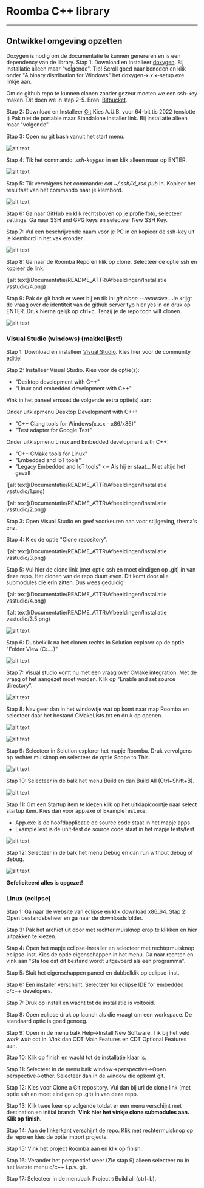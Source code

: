 # Roomba C++ library
---
## Ontwikkel omgeving opzetten



Doxygen is nodig om de documentatie te kunnen genereren en is een dependency van de library.
Stap 1: Download en installeer [doxygen](https://www.doxygen.nl/download.html).
Bij installatie alleen maar "volgende".
Tip! Scroll goed naar beneden en klik onder "A binary distribution for Windows" het doxygen-x.x.x-setup.exe linkje aan.

Om de github repo te kunnen clonen zonder gezeur moeten we een ssh-key maken. Dit doen we in stap 2-5. Bron: [Bitbucket](https://support.atlassian.com/bitbucket-cloud/docs/set-up-an-ssh-key/).

Stap 2: Download en Installeer [Git](https://git-scm.com/download/win)
Kies A.U.B. voor 64-bit tis 2022 tenslotte :)
Pak niet de portable maar Standalone installer link.
Bij installatie alleen maar "volgende".

Stap 3: Open nu git bash vanuit het start menu. 

![alt text](Documentatie/README_ATTR/Afbeeldingen/Git/1.png)

Stap 4: Tik het commando: *ssh-keygen* in en klik alleen maar op ENTER.

![alt text](Documentatie/README_ATTR/Afbeeldingen//Git/2.png)

Stap 5: Tik vervolgens het commando: *cat ~/.ssh/id_rsa.pub* in.
Kopieer het resultaat van het commando naar je klembord.

![alt text](Documentatie/README_ATTR/Afbeeldingen/Git/3.png)

Stap 6: Ga naar GitHub en klik rechtsboven op je profielfoto, selecteer settings. Ga naar SSH and GPG keys en selecteer New SSH Key.

Stap 7: Vul een beschrijvende naam voor je PC in en kopieer de ssh-key uit je klembord in het vak eronder.

![alt text](Documentatie/README_ATTR/Afbeeldingen/Git/4.png)

Stap 8: Ga naar de Roomba Repo en klik op clone. Selecteer de optie ssh en kopieer de link.

![alt text](Documentatie/README_ATTR/Afbeeldingen/Installatie vsstudio/4.png)

Stap 9: Pak de git bash er weer bij en tik in: *git clone <link> --recursive* . Je krijgt de vraag over de identiteit van de github server typ hier yes in en druk op ENTER. Druk hierna gelijk op ctrl+c. Tenzij je de repo toch wilt clonen.

![alt text](Documentatie/README_ATTR/Afbeeldingen/Git/6.png)


### Visual Studio (windows) (makkelijkst!)


Stap 1: Download en installeer [Visual Studio](https://visualstudio.microsoft.com/).
Kies hier voor de community editie!

Stap 2: Installeer Visual Studio. Kies voor de optie(s):
- "Desktop development with C++"
- "Linux and embedded development with C++"

Vink in het paneel ernaast de volgende extra optie(s) aan:

Onder uitklapmenu Desktop Development with C++:
- "C++ Clang tools for Windows(x.x.x - x86/x86)"
- "Test adapter for Google Test"

Onder uitklapmenu Linux and Embedded development with C++:
- "C++ CMake tools for Linux"
- "Embedded and IoT tools"
- "Legacy Embedded and IoT tools" <= Als hij er staat... Niet altijd het geval!

![alt text](Documentatie/README_ATTR/Afbeeldingen/Installatie vsstudio/1.png)

![alt text](Documentatie/README_ATTR/Afbeeldingen/Installatie vsstudio/2.png)

Stap 3: Open Visual Studio en geef voorkeuren aan voor stijlgeving, thema's enz.

Stap 4: Kies de optie "Clone repository".

![alt text](Documentatie/README_ATTR/Afbeeldingen/Installatie vsstudio/3.png)

Stap 5: Vul hier de clone link (met optie ssh en moet eindigen op .git) in van deze repo.
Het clonen van de repo duurt even. Dit komt door alle submodules die erin zitten. Dus wees geduldig!

![alt text](Documentatie/README_ATTR/Afbeeldingen/Installatie vsstudio/4.png)

![alt text](Documentatie/README_ATTR/Afbeeldingen/Installatie vsstudio/3.5.png)

![alt text](Documentatie/README_ATTR/Afbeeldingen/Clone/1.png)

Stap 6: Dubbelklik na het clonen rechts in Solution explorer op de optie "Folder View (C:\....)"

![alt text](Documentatie/README_ATTR/Afbeeldingen/Clone/2.png)

Stap 7: Visual studio komt nu met een vraag over CMake integration. Met de vraag of het aangezet moet worden. Klik op "Enable and set source directory".

![alt text](Documentatie/README_ATTR/Afbeeldingen/Clone/4.png)


Stap 8: Navigeer dan in het windowtje wat op komt naar map Roomba en selecteer daar het bestand CMakeLists.txt en druk op openen.

![alt text](Documentatie/README_ATTR/Afbeeldingen/Clone/5.png)

![alt text](Documentatie/README_ATTR/Afbeeldingen/Clone/6.png)

Stap 9: Selecteer in Solution explorer het mapje Roomba. Druk vervolgens op rechter muisknop en selecteer de optie Scope to This.

![alt text](Documentatie/README_ATTR/Afbeeldingen/Clone/7.png)

Stap 10: Selecteer in de balk het menu Build en dan Build All (Ctrl+Shift+B).

![alt text](Documentatie/README_ATTR/Afbeeldingen/Clone/8.png)

Stap 11: Om een Startup item te kiezen klik op het uitklapicoontje naar select startup item. Kies dan voor app.exe of ExampleTest.exe. 

- App.exe is de hoofdapplicatie de source code staat in het mapje apps.
- ExampleTest is de unit-test de source code staat in het mapje tests/test

![alt text](Documentatie/README_ATTR/Afbeeldingen/Clone/9.png)

Stap 12: Selecteer in de balk het menu Debug en dan run without debug of debug.

![alt text](Documentatie/README_ATTR/Afbeeldingen/Clone/10.png)

**Gefeliciteerd alles is opgezet!**


### Linux (eclipse)

Stap 1: Ga naar de website van [eclipse](https://www.eclipse.org/downloads/) en klik download x86_64.
Stap 2: Open bestandsbeheer en ga naar de downloadsfolder.

Stap 3: Pak het archief uit door met rechter muisknop erop te klikken en hier uitpakken te kiezen.

Stap 4: Open het mapje eclipse-installer en selecteer met rechtermuisknop eclipse-inst. Kies de optie eigenschappen in het menu. Ga naar rechten en vink aan "Sta toe dat dit bestand wordt uitgevoerd als een programma".

Stap 5: Sluit het eigenschappen paneel en dubbelklik op eclipse-inst.

Stap 6: Een installer verschijnt. Selecteer for eclipse IDE for embedded c/c++ developers.

Stap 7: Druk op install en wacht tot de installatie is voltooid.

Stap 8: Open eclipse druk op launch als die vraagt om een workspace. De standaard optie is goed genoeg.

Stap 9: Open in de menu balk Help->Install New Software. Tik bij het veld *work with* cdt in. Vink dan CDT Main Features en CDT Optional Features aan.

Stap 10: Klik op finish en wacht tot de installatie klaar is.

Stap 11: Selecteer in de menu balk window->perspective->Open perspective->other. Selecteer dan in de window die opkomt git.

Stap 12: Kies voor Clone a Git repository. Vul dan bij url de clone link (met optie ssh en moet eindigen op .git) in van deze repo. 

Stap 13: Klik twee keer op volgende totdat er een menu verschijnt met destination en initial branch. **Vink hier het vinkje clone submodules aan. Klik op finish.**

Stap 14: Aan de linkerkant verschijnt de repo. Klik met rechtermuisknop op de repo en kies de optie import projects.

Stap 15: Vink het project Roomba aan en klik op finish.

Stap 16: Verander het perspectief weer (Zie stap 9) alleen selecteer nu in het laatste menu c/c++ i.p.v. git.

Stap 17: Selecteer in de menubalk Project->Build all (ctrl+b).





